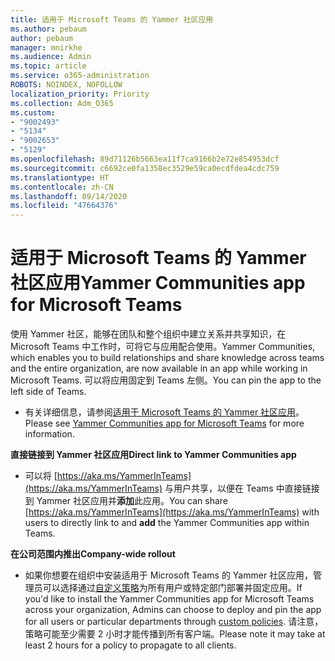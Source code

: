 ```yaml
---
title: 适用于 Microsoft Teams 的 Yammer 社区应用
ms.author: pebaum
author: pebaum
manager: mnirkhe
ms.audience: Admin
ms.topic: article
ms.service: o365-administration
ROBOTS: NOINDEX, NOFOLLOW
localization_priority: Priority
ms.collection: Adm_O365
ms.custom:
- "9002493"
- "5134"
- "9002653"
- "5129"
ms.openlocfilehash: 89d71126b5663ea11f7ca9166b2e72e854953dcf
ms.sourcegitcommit: c6692ce0fa1358ec3529e59ca0ecdfdea4cdc759
ms.translationtype: HT
ms.contentlocale: zh-CN
ms.lasthandoff: 09/14/2020
ms.locfileid: "47664376"
---
```

# <a name="yammer-communities-app-for-microsoft-teams"></a><span data-ttu-id="02a6f-102">适用于 Microsoft Teams 的 Yammer 社区应用</span><span class="sxs-lookup"><span data-stu-id="02a6f-102">Yammer Communities app for Microsoft Teams</span></span>

<span data-ttu-id="02a6f-103">使用 Yammer 社区，能够在团队和整个组织中建立关系并共享知识，在 Microsoft Teams 中工作时，可将它与应用配合使用。</span><span class="sxs-lookup"><span data-stu-id="02a6f-103">Yammer Communities, which enables you to build relationships and share knowledge across teams and the entire organization, are now available in an app while working in Microsoft Teams.</span></span> <span data-ttu-id="02a6f-104">可以将应用固定到 Teams 左侧。</span><span class="sxs-lookup"><span data-stu-id="02a6f-104">You can pin the app to the left side of Teams.</span></span> 

- <span data-ttu-id="02a6f-105">有关详细信息，请参阅[适用于 Microsoft Teams 的 Yammer 社区应用](https://go.microsoft.com/fwlink/?linkid=2127757&clcid=0x409)。</span><span class="sxs-lookup"><span data-stu-id="02a6f-105">Please see [Yammer Communities app for Microsoft Teams](https://go.microsoft.com/fwlink/?linkid=2127757&clcid=0x409) for more information.</span></span>

<span data-ttu-id="02a6f-106">**直接链接到 Yammer 社区应用**</span><span class="sxs-lookup"><span data-stu-id="02a6f-106">**Direct link to Yammer Communities app**</span></span>

- <span data-ttu-id="02a6f-107">可以将 [https://aka.ms/YammerInTeams](https://aka.ms/YammerInTeams) 与用户共享，以便在 Teams 中直接链接到 Yammer 社区应用并**添加**此应用。</span><span class="sxs-lookup"><span data-stu-id="02a6f-107">You can share [https://aka.ms/YammerInTeams](https://aka.ms/YammerInTeams) with users to directly link to and **add** the Yammer Communities app within Teams.</span></span>

<span data-ttu-id="02a6f-108">**在公司范围内推出**</span><span class="sxs-lookup"><span data-stu-id="02a6f-108">**Company-wide rollout**</span></span>

- <span data-ttu-id="02a6f-109">如果你想要在组织中安装适用于 Microsoft Teams 的 Yammer 社区应用，管理员可以选择通过[自定义策略](https://docs.microsoft.com/microsoftteams/manage-apps)为所有用户或特定部门部署并固定应用。</span><span class="sxs-lookup"><span data-stu-id="02a6f-109">If you'd like to install the Yammer Communities app for Microsoft Teams across your organization, Admins can choose to deploy and pin the app for all users or particular departments through [custom policies](https://docs.microsoft.com/microsoftteams/manage-apps).</span></span> <span data-ttu-id="02a6f-110">请注意，策略可能至少需要 2 小时才能传播到所有客户端。</span><span class="sxs-lookup"><span data-stu-id="02a6f-110">Please note it may take at least 2 hours for a policy to propagate to all clients.</span></span>
